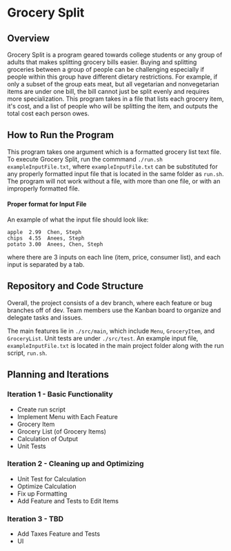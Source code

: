 # Grocery Split
## Overview
Grocery Split is a program geared towards college students or any group of adults that makes splitting grocery bills easier. Buying and splitting groceries between a group of people can be challenging especially if people within this group have different dietary restrictions. For example, if only a subset of the group eats meat, but all vegetarian and nonvegetarian items are under one bill, the bill cannot just be split evenly and requires more specialization. This program takes in a file that lists each grocery item, it's cost, and a list of people who will be splitting the item, and outputs the total cost each person owes. 
## How to Run the Program
 This program takes one argument which is a formatted grocery list text file. To execute Grocery Split, run the commmand `./run.sh exampleInputFile.txt`, where `exampleInputFile.txt` can be substituted for any properly formatted input file that is located in the same folder as `run.sh`. The program will not work without a file, with more than one file, or with an improperly formatted file. 
 #### Proper format for Input File
 An example of what the input file should look like:
 ```
 apple  2.99  Chen, Steph
 chips  4.55  Anees, Steph
 potato 3.00  Anees, Chen, Steph

 ```
 where there are 3 inputs on each line (item, price, consumer list), and each input is separated by a tab.
 
## Repository and Code Structure
Overall, the project consists of a dev branch, where each feature or bug branches off of dev. Team members use the Kanban board to organize and delegate tasks and issues. 

The main features lie in `./src/main`, which include `Menu`, `GroceryItem`, and `GroceryList`. Unit tests are under `./src/test`. An example input file, `exampleInputFile.txt` is located in the main project folder along with the run script, `run.sh`.

## Planning and Iterations
### Iteration 1 - Basic Functionality
- Create run script
- Implement Menu with Each Feature
- Grocery Item
- Grocery List (of Grocery Items)
- Calculation of Output
- Unit Tests

### Iteration 2 - Cleaning up and Optimizing
- Unit Test for Calculation
- Optimize Calculation
- Fix up Formatting 
- Add Feature and Tests to Edit Items

### Iteration 3 - TBD
- Add Taxes Feature and Tests
- UI

 
